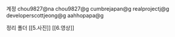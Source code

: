 계정
chou9827@na 
chou9827@g
cumbrejapan@g
realprojectj@g
developerscottjeong@g
aahhopapa@g

정리 폴더
[[5.사진]]
[[6.영상]]
